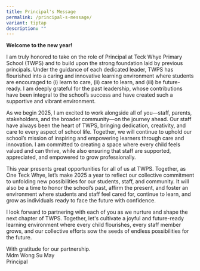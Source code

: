 ```yaml
---
title: Principal's Message
permalink: /principal-s-message/
variant: tiptap
description: ""
---
```

<p><strong>Welcome to the new year!</strong>
</p>
<p>I am truly honored to take on the role of Principal at Teck Whye Primary
School (TWPS) and to build upon the strong foundation laid by previous
principals. Under the guidance of each dedicated leader, TWPS has flourished
into a caring and innovative learning environment where students are encouraged
to (i) learn to care, (ii) care to learn, and (iii) be future-ready. I
am deeply grateful for the past leadership, whose contributions have been
integral to the school’s success and have created such a supportive and
vibrant environment.</p>
<p></p>
<p>As we begin 2025, I am excited to work alongside all of you—staff, parents,
stakeholders, and the broader community—on the journey ahead. Our staff
have always been the heart of TWPS, bringing dedication, creativity, and
care to every aspect of school life. Together, we will continue to uphold
our school’s mission of inspiring and empowering learners through care
and innovation. I am committed to creating a space where every child feels
valued and can thrive, while also ensuring that staff are supported, appreciated,
and empowered to grow professionally.</p>
<p></p>
<p>This year presents great opportunities for all of us at TWPS. Together,
as One Teck Whye, let’s make 2025 a year to reflect our collective commitment
to unfolding new possibilities for our students, staff, and community.
It will also be a time to honor the school’s past, affirm the present,
and foster an environment where students and staff feel cared for, continue
to learn, and grow as individuals ready to face the future with confidence.</p>
<p></p>
<p>I look forward to partnering with each of you as we nurture and shape
the next chapter of TWPS. Together, let's cultivate a joyful and future-ready
learning environment where every child flourishes, every staff member grows,
and our collective efforts sow the seeds of endless possibilities for the
future.</p>
<p></p>
<p>With gratitude for our partnership.
<br>Mdm Wong Su May
<br>Principal</p>